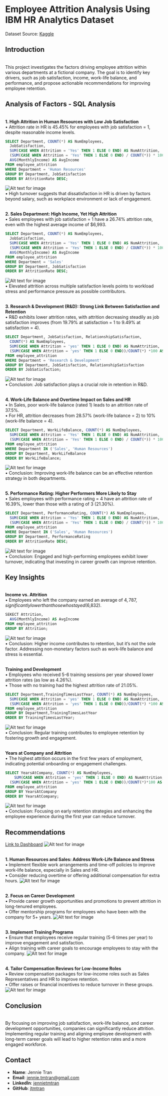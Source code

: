 # Employee Attrition Analysis Using IBM HR Analytics Dataset
Dataset Source:
[Kaggle](https://www.kaggle.com/datasets/pavansubhasht/ibm-hr-analytics-attrition-dataset)

## Introduction
<br>This project investigates the factors driving employee attrition within various departments at a fictional company. The goal is to identify key drivers, such as job satisfaction, income, work-life balance, and performance, and propose actionable recommendations for improving employee retention.

## Analysis of Factors - SQL Analysis
<br>**1. High Attrition in Human Resources with Low Job Satisfaction**
<br>•	Attrition rate in HR is 45.45% for employees with job satisfaction = 1, despite reasonable income levels.
```sql
SELECT Department, COUNT(*) AS NumEmployees,
  JobSatisfaction,
  SUM(CASE WHEN Attrition = 'Yes' THEN 1 ELSE 0 END) AS NumAttrition,
  (SUM(CASE WHEN Attrition = 'Yes' THEN 1 ELSE 0 END) / COUNT(*)) * 100 AS AttritionRate,
  AVG(MonthlyIncome) AS AvgIncome
FROM employee_attrition
WHERE Department = 'Human Resources'
GROUP BY Department, JobSatisfaction
ORDER BY AttritionRate DESC;  
```
![Alt text for image](https://github.com/jtmtran/Employee_Attrition_Project/blob/ab4a49ad895f67190540f3365074df58c6931282/High%20Attrition%20in%20Human%20Resources%20with%20Low%20Job%20Satisfaction.png)
<br>•	High turnover suggests that dissatisfaction in HR is driven by factors beyond salary, such as workplace environment or lack of engagement.

<br>**2. Sales Department: High Income, Yet High Attrition**
<br>•	Sales employees with job satisfaction = 1 have a 26.74% attrition rate, even with the highest average income of $6,993.
```sql
SELECT Department, COUNT(*) AS NumEmployees,
  JobSatisfaction,
  SUM(CASE WHEN Attrition = 'Yes' THEN 1 ELSE 0 END) AS NumAttrition, 
  (SUM(CASE WHEN Attrition = 'Yes' THEN 1 ELSE 0 END) / COUNT(*)) * 100 AS AttritionRate,
  AVG(MonthlyIncome) AS AvgIncome
FROM employee_attrition
WHERE Department = 'Sales'
GROUP BY Department, JobSatisfaction
ORDER BY AttritionRate DESC;
```
![Alt text for image](https://github.com/jtmtran/Employee_Attrition_Project/blob/ab4a49ad895f67190540f3365074df58c6931282/Sales%20Department%3A%20High%20Income%2C%20Yet%20High%20Attrition.png)
<br>•	Elevated attrition across multiple satisfaction levels points to workload stress and performance pressure as possible contributors.

<br>**3. Research & Development (R&D): Strong Link Between Satisfaction and Retention**
<br>•	R&D exhibits lower attrition rates, with attrition decreasing steadily as job satisfaction improves (from 19.79% at satisfaction = 1 to 9.49% at satisfaction = 4).
```sql
SELECT Department, JobSatisfaction, RelationshipSatisfaction,
  COUNT(*) AS NumEmployees,
  SUM(CASE WHEN Attrition = 'yes' THEN 1 ELSE 0 END) AS NumAttrition,
  (SUM(CASE WHEN Attrition = 'yes' THEN 1 ELSE 0 END))/COUNT(*) *100 AS AttritionRate
FROM employee_attrition
WHERE Department = 'Research & Development'
GROUP BY Department, JobSatisfaction, RelationshipSatisfaction
ORDER BY JobSatisfaction;
```
![Alt text for image](https://github.com/jtmtran/Employee_Attrition_Project/blob/ab4a49ad895f67190540f3365074df58c6931282/Research%20%26%20Development%20(R%26D)%3A%20Strong%20Link%20Between%20Satisfaction%20and%20Retention.png)
<br>•	Conclusion: Job satisfaction plays a crucial role in retention in R&D.

<br>**4. Work-Life Balance and Overtime Impact on Sales and HR**
<br>•	In Sales, poor work-life balance (rated 1) leads to an attrition rate of 37.5%.
<br>•	For HR, attrition decreases from 28.57% (work-life balance = 2) to 10% (work-life balance = 4).
```sql
SELECT Department, WorkLifeBalance, COUNT(*) AS NumEmployees, 
  SUM(CASE WHEN Attrition = 'Yes' THEN 1 ELSE 0 END) AS NumAttrition, 
  (SUM(CASE WHEN Attrition = 'Yes' THEN 1 ELSE 0 END) / COUNT(*)) * 100 AS AttritionRate
FROM employee_attrition
WHERE Department IN ('Sales', 'Human Resources')
GROUP BY Department, WorkLifeBalance
ORDER BY WorkLifeBalance;
```
![Alt text for image](https://github.com/jtmtran/Employee_Attrition_Project/blob/ab4a49ad895f67190540f3365074df58c6931282/Work-Life%20Balance%20and%20Overtime%20Impact%20on%20Sales%20and%20HR.png)
<br>•	Conclusion: Improving work-life balance can be an effective retention strategy in both departments.

<br>**5. Performance Rating: Higher Performers More Likely to Stay**
<br>•	Sales employees with performance rating = 4 have an attrition rate of 16.39%, lower than those with a rating of 3 (21.30%).
```sql
SELECT Department, PerformanceRating, COUNT(*) AS NumEmployees, 
  SUM(CASE WHEN Attrition = 'Yes' THEN 1 ELSE 0 END) AS NumAttrition, 
  (SUM(CASE WHEN Attrition = 'Yes' THEN 1 ELSE 0 END) / COUNT(*)) * 100 AS AttritionRate
FROM employee_attrition
WHERE Department IN ('Sales', 'Human Resources')
GROUP BY Department, PerformanceRating
ORDER BY AttritionRate DESC;
```
![Alt text for image](https://github.com/jtmtran/Employee_Attrition_Project/blob/ab4a49ad895f67190540f3365074df58c6931282/Performance%20Rating.png)
<br>•	Conclusion: Engaged and high-performing employees exhibit lower turnover, indicating that investing in career growth can improve retention.

## Key Insights
<br>**Income vs. Attrition**
<br>•	Employees who left the company earned an average of $4,787, significantly lower than those who stayed ($6,832).
```sql
SEKECT Attrition,
  AVG(MonthlyIncome) AS AvgIncome
FROM employee_attrition
GROUP BY Attrition;
```
![Alt text for image](https://github.com/jtmtran/Employee_Attrition_Project/blob/0b0dd43e967bc6696a1888b157c4ddf33199b7ef/Incomevs.Attrition.png)
<br>•	Conclusion: Higher income contributes to retention, but it’s not the sole factor. Addressing non-monetary factors such as work-life balance and stress is essential.

<br>**Training and Development**
<br>•	Employees who received 5-6 training sessions per year showed lower attrition rates (as low as 4.26%).
<br>•	Those with no training had the highest attrition rate of 21.05%.
```sql
SELECT Department,TrainingTimesLastYear, COUNT(*) AS NumEmployees,
  SUM(CASE WHEN Attrition = 'yes' THEN 1 ELSE 0 END) AS NumAttrition,
  (SUM(CASE WHEN Attrition = 'yes' THEN 1 ELSE 0 END))/COUNT(*) *100 AS AttritionRate
FROM employee_attrition
GROUP BY Department,TrainingTimesLastYear
ORDER BY TrainingTimesLastYear;
```
![Alt text for image](https://github.com/jtmtran/Employee_Attrition_Project/blob/f69f89de8e5bfe9e08cb5f8a91efd99631efd40b/Training%20and%20Development%20vs%20Attrition.png)
<br>•	Conclusion: Regular training contributes to employee retention by fostering growth and engagement.

<br>**Years at Company and Attrition**
<br>•	The highest attrition occurs in the first few years of employment, indicating potential onboarding or engagement challenges.
```sql
SELECT YearsAtCompany, COUNT(*) AS NumEmployees,
	SUM(CASE WHEN Attrition = 'yes' THEN 1 ELSE 0 END) AS NumAttrition,
  (SUM(CASE WHEN Attrition = 'yes' THEN 1 ELSE 0 END))/COUNT(*)*100 AS AttritionRate
FROM employee_attrition
GROUP BY YearsAtCompany
ORDER BY YearsAtCompany;
```
![Alt text for image](https://github.com/jtmtran/Employee_Attrition_Project/blob/ab4a49ad895f67190540f3365074df58c6931282/Years%20at%20Company%20and%20Attrition.png)
<br>•	Conclusion: Focusing on early retention strategies and enhancing the employee experience during the first year can reduce turnover.

## Recommendations
[Link to Dashboard](https://public.tableau.com/views/Employee_Attrition_and_Retention_Insights/Dashboard1?:language=en-US&publish=yes&:sid=&:redirect=auth&:display_count=n&:origin=viz_share_link)
![Alt text for image](https://github.com/jtmtran/Employee_Attrition_Project/blob/10ff88cad450dc4c6cd8b1911d57767a77689deb/Dashboard%201.png)

<br>**1. Human Resources and Sales: Address Work-Life Balance and Stress**
<br>•	Implement flexible work arrangements and time-off policies to improve work-life balance, especially in Sales and HR.
<br>•	Consider reducing overtime or offering additional compensation for extra hours.
![Alt text for image](https://github.com/jtmtran/Employee_Attrition_Project/blob/112fa2ddd9288b142485fc208f227f6c5f97120a/Work%20life%20balance.png)

<br>**2. Focus on Career Development**
<br>•	Provide career growth opportunities and promotions to prevent attrition in long-tenured employees.
<br>•	Offer mentorship programs for employees who have been with the company for 5+ years.
![Alt text for image](https://github.com/jtmtran/Employee_Attrition_Project/blob/112fa2ddd9288b142485fc208f227f6c5f97120a/Yrs%20at%20comp.png)

<br>**3. Implement Training Programs**
<br>•	Ensure that employees receive regular training (5-6 times per year) to improve engagement and satisfaction.
<br>•	Align training with career goals to encourage employees to stay with the company.
![Alt text for image](https://github.com/jtmtran/Employee_Attrition_Project/blob/112fa2ddd9288b142485fc208f227f6c5f97120a/Training%20time%20and%20Attrition.png)

<br>**4. Tailor Compensation Reviews for Low-Income Roles**
<br>•	Review compensation packages for low-income roles such as Sales Representatives and HR to improve retention.
<br>•	Offer raises or financial incentives to reduce turnover in these groups.
![Alt text for image](https://github.com/jtmtran/Employee_Attrition_Project/blob/112fa2ddd9288b142485fc208f227f6c5f97120a/Income%20Dist%20by%20Department.png)

## Conclusion
<br>By focusing on improving job satisfaction, work-life balance, and career development opportunities, companies can significantly reduce attrition. Implementing regular training and aligning employee development with long-term career goals will lead to higher retention rates and a more engaged workforce.

## Contact
- **Name**: Jennie Tran
- **Email**: jennie.tmtran@gmail.com
- **LinkedIn**: [jennietmtran](www.linkedin.com/in/jennietmtran)
- **GitHub**: [jtmtran](https://github.com/jtmtran)
